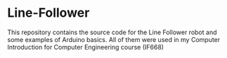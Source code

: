 # Line-Follower
This repository contains the source code for the Line Follower robot and some examples of Arduino basics. All of them were used in my Computer Introduction for Computer Engineering course (IF668)
